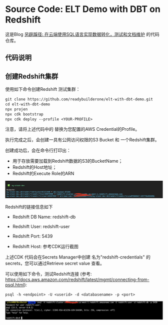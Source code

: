 # Source Code: ELT Demo with DBT on Redshift
这是Blog [另辟蹊径: 在云端使用SQL语言实现数据转化，测试和文档维护]() 的代码仓库。



## 代码说明



## 创建Redshift集群

使用如下命令创建Redshift 测试集群：

``` shell
git clone https://github.com/readybuilderone/elt-with-dbt-demo.git
cd elt-with-dbt-demo
npx projen
npx cdk bootstrap
npx cdk deploy --profile <YOUR-PROFILE>
```

注意，请将上述代码中的 <YOUR-PROFILE> 替换为您配置的AWS Credential的Profile。

执行完成之后，会创建一具有公网访问权限的S3 Bucket 和 一个Redshift集群。

创建成功后，会在命令行打印出：

- 用于存放需要加载到Redshift数据的S3的BucketName；
- Redshift的Host地址；
- Redshift的Execute Role的ARN

![cdk-output](./assets/cdk-output.jpg)



Redshift的链接信息如下

- Redshift DB Name: redshift-db

- Redshift User: redshift-user

- Redshift Port: 5439

- Redshift Host: 参考CDK运行截图

  

  

上述CDK 代码会在Secrets Manager中创建 名为"redshift-credentials" 的secrets，您可以通过Retrieve secret value 查看。



可以使用如下命令，测试Redshift连接 (参考: https://docs.aws.amazon.com/redshift/latest/mgmt/connecting-from-psql.html): 

``` shell
psql -h <endpoint> -U <userid> -d <databasename> -p <port>
```

![redshift-test](./assets/redshift-test.jpg)

